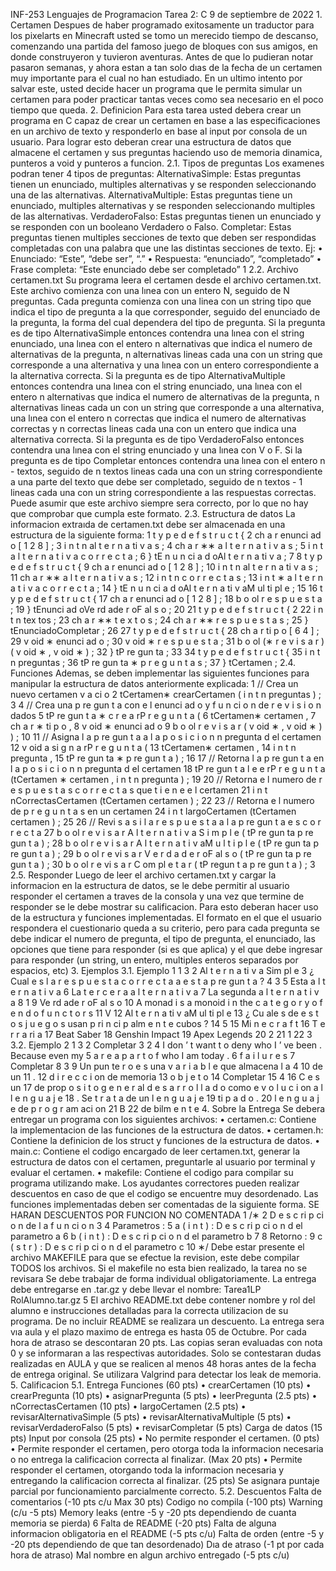INF-253 Lenguajes de Programacion Tarea 2: C 9 de septiembre de 2022 1. Certamen Despues de haber programado exitosamente un traductor para los pixelarts en Minecraft usted se tomo un merecido tiempo de descanso, comenzando una partida del famoso juego de bloques con sus amigos, en donde construyeron y tuvieron aventuras. Antes de que lo pudieran notar pasaron semanas, y ahora estan a tan solo dıas de la fecha de un certamen muy importante para el cual no han estudiado. En un ultimo intento por salvar este, usted decide hacer un programa que le permita simular un certamen para poder practicar tantas veces como sea necesario en el poco tiempo que queda. 2. Definicion Para esta tarea usted debera crear un programa en C capaz de crear un certamen en base a las especificaciones en un archivo de texto y responderlo en base al input por consola de un usuario. Para lograr esto deberan crear una estructura de datos que almacene el certamen y sus preguntas haciendo uso de memoria dinamica, punteros a void y punteros a funcion. 2.1. Tipos de preguntas Los examenes podran tener 4 tipos de preguntas: AlternativaSimple: Estas preguntas tienen un enunciado, multiples alternativas y se responden seleccionando una de las alternativas. AlternativaMultiple: Estas preguntas tiene un enunciado, multiples alternativas y se responden seleccionando multiples de las alternativas. VerdaderoFalso: Estas preguntas tienen un enunciado y se responden con un booleano Verdadero o Falso. Completar: Estas preguntas tienen multiples secciones de texto que deben ser respondidas completadas con una palabra que une las distintas secciones de texto. Ej: • Enunciado: “Este”, “debe ser”, “.” • Respuesta: “enunciado”, “completado” • Frase completa: “Este enunciado debe ser completado” 1 2.2. Archivo certamen.txt Su programa leera el certamen desde el archivo certamen.txt. Este archivo comienza con una lınea con un entero N, seguido de N preguntas. Cada pregunta comienza con una linea con un string tipo que indica el tipo de pregunta a la que corresponder, seguido del enunciado de la pregunta, la forma del cual dependera del tipo de pregunta. Si la pregunta es de tipo AlternativaSimple entonces contendra una lınea con el string enunciado, una lınea con el entero n alternativas que indica el numero de alternativas de la pregunta, n alternativas lineas cada una con un string que corresponde a una alternativa y una lınea con un entero correspondiente a la alternativa correcta. Si la pregunta es de tipo AlternativaMultiple entonces contendra una lınea con el string enunciado, una lınea con el entero n alternativas que indica el numero de alternativas de la pregunta, n alternativas lineas cada un con un string que corresponde a una alternativa, una lınea con el entero n correctas que indica el numero de alternativas correctas y n correctas lineas cada una con un entero que indica una alternativa correcta. Si la pregunta es de tipo VerdaderoFalso entonces contendra una lınea con el string enunciado y una lınea con V o F. Si la pregunta es de tipo Completar entonces contendra una lınea con el entero n - textos, seguido de n textos lineas cada una con un string correspondiente a una parte del texto que debe ser completado, seguido de n textos - 1 lineas cada una con un string correspondiente a las respuestas correctas. Puede asumir que este archivo siempre sera correcto, por lo que no hay que comprobar que cumpla este formato. 2.3. Estructura de datos La informacion extraıda de certamen.txt debe ser almacenada en una estructura de la siguiente forma: 1 t y p e d e f s t r u c t { 2 ch a r enunci ad o [ 1 2 8 ] ; 3 i n t n al t e r n a ti v a s ; 4 ch a r ∗∗ a l t e r n a t i v a s ; 5 i n t a l t e r n a t i v a c o r r e c t a ; 6 } tE n u n ci a d oAl t e r n a ti v a ; 7 8 t y p e d e f s t r u c t { 9 ch a r enunci ad o [ 1 2 8 ] ; 10 i n t n al t e r n a ti v a s ; 11 ch a r ∗∗ a l t e r n a t i v a s ; 12 i n t n c o r r e c t a s ; 13 i n t ∗ a l t e r n a t i v a c o r r e c t a ; 14 } tE n u n ci a d oAl t e r n a ti v aM ul ti pl e ; 15 16 t y p e d e f s t r u c t { 17 ch a r enunci ad o [ 1 2 8 ] ; 18 b o ol r e s p u e s t a ; 19 } tEnunci ad oVe rd ade r oF al s o ; 20 21 t y p e d e f s t r u c t { 2 22 i n t n tex tos ; 23 ch a r ∗∗ t e x t o s ; 24 ch a r ∗∗ r e s p u e s t a s ; 25 } tEnunciadoCompletar ; 26 27 t y p e d e f s t r u c t { 28 ch a r ti p o [ 6 4 ] ; 29 v oid ∗ enunci ad o ; 30 v oid ∗ r e s p u e s t a ; 31 b o ol (∗ r e v i s a r ) ( v oid ∗ , v oid ∗ ) ; 32 } tP re gun ta ; 33 34 t y p e d e f s t r u c t { 35 i n t n preguntas ; 36 tP re gun ta ∗ p r e g u n t a s ; 37 } tCertamen ; 2.4. Funciones Ademas, se deben implementar las siguientes funciones para manipular la estructura de datos anteriormente explicada: 1 // Crea un nuevo certamen v a ci o 2 tCertamen∗ crearCertamen ( i n t n preguntas ) ; 3 4 // Crea una p re gun t a con e l enunci ad o y f u n ci o n de r e v i s i o n dados 5 tP re gun t a ∗ c r e a rP r e g u n t a ( 6 tCertamen∗ certamen , 7 ch a r ∗ ti p o , 8 v oid ∗ enunci ad o 9 b o ol r e v i s a r ( v oid ∗ , v oid ∗ ) ) ; 10 11 // Asigna l a p re gun t a a l a p o s i c i o n n pregunta d el certamen 12 v oid a si g n a rP r e g u n t a ( 13 tCertamen∗ certamen , 14 i n t n pregunta , 15 tP re gun ta ∗ p re gun t a ) ; 16 17 // Retorna l a p re gun t a en l a p o s i c i o n n pregunta d el certamen 18 tP re gun t a l e e rP r e g u n t a (tCertamen ∗ certamen , i n t n pregunta ) ; 19 20 // Retorna e l numero de r e s p u e s t a s c o r r e c t a s que t i e n e e l certamen 21 i n t nCorrectasCertamen (tCertamen certamen ) ; 22 23 // Retorna e l numero de p r e g u n t a s en un certamen 24 i n t largoCertamen (tCertamen certamen ) ; 25 26 // Revi s a s i l a r e s p u e s t a a l a p re gun t a e s c o r r e c t a 27 b o ol r e v i s a r A l t e r n a t i v a S i m p l e ( tP re gun ta p re gun t a ) ; 28 b o ol r e v i s a r A l t e r n a t i v aM u l t i p l e ( tP re gun ta p re gun t a ) ; 29 b o ol r e vi s a r V e r d a d e r oF al s o ( tP re gun ta p re gun t a ) ; 30 b o ol r e vi s a r C om pl e t a r ( tP regun t a p re gun t a ) ; 3 2.5. Responder Luego de leer el archivo certamen.txt y cargar la informacion en la estructura de datos, se le debe permitir al usuario responder el certamen a traves de la consola y una vez que termine de responder se le debe mostrar su calificacion. Para esto deberan hacer uso de la estructura y funciones implementadas. El formato en el que el usuario respondera el cuestionario queda a su criterio, pero para cada pregunta se debe indicar el numero de pregunta, el tipo de pregunta, el enunciado, las opciones que tiene para responder (si es que aplica) y el que debe ingresar para responder (un string, un entero, multiples enteros separados por espacios, etc) 3. Ejemplos 3.1. Ejemplo 1 1 3 2 Al t e r n a ti v a Sim pl e 3 ¿ Cual e s l a r e s p u e s t a c o r r e c t a a e s t a p re gun t a ? 4 3 5 Esta a l t e r n a t i v a 6 La t e r c e r a a l t e r n a t i v a 7 La segunda a l t e r n a t i v a 8 1 9 Ve rd ade r oF al s o 10 A monad i s a monoid i n the c a t e g o r y o f e n d o f u n c t o r s 11 V 12 Al t e r n a ti v aM ul ti pl e 13 ¿ Cu ale s de e s t o s j u e g o s usan p ri n ci p alm e n t e cubos ? 14 5 15 Mi n e c r a f t 16 T e r r a ri a 17 Beat Saber 18 Genshin Impact 19 Apex Legends 20 2 21 1 22 3 3.2. Ejemplo 2 1 3 2 Completar 3 2 4 I don ’ t want t o deny who I ’ ve been . Because even my 5 a r e a p a r t o f who I am today . 6 f a i l u r e s 7 Completar 8 3 9 Un pun te r o e s una v a r i a b l e que almacena l a 4 10 de un 11 . 12 d i r e c c i on de memoria 13 o b j e t o 14 Completar 15 4 16 C e s un 17 de prop o s i t o g e n e r al d e s a r r o l l a d o como e v o l u c i on a l l e n g u a j e 18 . Se t r a t a de un l e n g u a j e 19 ti p a d o . 20 l e n g u a j e de p r o g r am aci on 21 B 22 de bilm e n t e 4. Sobre la Entrega Se debera entregar un programa con los siguientes archivos: • certamen.c: Contiene la implementacion de las funciones de la estructura de datos. • certamen.h: Contiene la definicion de los struct y funciones de la estructura de datos. • main.c: Contiene el codigo encargado de leer certamen.txt, generar la estructura de datos con el certamen, preguntarle al usuario por terminal y evaluar el certamen. • makefile: Contiene el codigo para compilar su programa utilizando make. Los ayudantes correctores pueden realizar descuentos en caso de que el codigo se encuentre muy desordenado. Las funciones implementadas deben ser comentadas de la siguiente forma. SE HARAN DESCUENTOS POR FUNCION NO COMENTADA  1 /∗ 2 D e s c ri p ci o n de l a f u n ci o n 3 4 Parametros : 5 a ( i n t ) : D e s c ri p ci o n d el parametro a 6 b ( i n t ) : D e s c ri p ci o n d el parametro b 7 8 Retorno : 9 c ( s t r ) : D e s c ri p ci o n d el parametro c 10 ∗/ Debe estar presente el archivo MAKEFILE para que se efectue la revision, este debe compilar TODOS los archivos. Si el makefile no esta bien realizado, la tarea no se revisara Se debe trabajar de forma individual obligatoriamente. La entrega debe entregarse en .tar.gz y debe llevar el nombre: Tarea1LP RolAlumno.tar.gz 5 El archivo README.txt debe contener nombre y rol del alumno e instrucciones detalladas para la correcta utilizacion de su programa. De no incluir README se realizara un descuento. La entrega sera vıa aula y el plazo maximo de entrega es hasta 05 de Octubre. Por cada hora de atraso se descontaran 20 pts. Las copias seran evaluadas con nota 0 y se informaran a las respectivas autoridades. Solo se contestaran dudas realizadas en AULA y que se realicen al menos 48 horas antes de la fecha de entrega original. Se utilizara Valgrind para detectar los leak de memoria. 5. Calificacion 5.1. Entrega Funciones (60 pts) • crearCertamen (10 pts) • crearPregunta (10 pts) • asignarPregunta (5 pts) • leerPregunta (2.5 pts) • nCorrectasCertamen (10 pts) • largoCertamen (2.5 pts) • revisarAlternativaSimple (5 pts) • revisarAlternativaMultiple (5 pts) • revisarVerdaderoFalso (5 pts) • revisarCompletar (5 pts) Carga de datos (15 pts) Input por consola (25 pts) • No permite responder el certamen. (0 pts) • Permite responder el certamen, pero otorga toda la informacion necesaria o no entrega la calificacion correcta al finalizar. (Max 20 pts) • Permite responder el certamen, otorgando toda la informacion necesaria y entregando la calificacion correcta al finalizar. (25 pts) Se asignara puntaje parcial por funcionamiento parcialmente correcto. 5.2. Descuentos Falta de comentarios (-10 pts c/u Max 30 pts) Codigo no compila (-100 pts) Warning (c/u -5 pts) Memory leaks (entre -5 y -20 pts dependiendo de cuanta memoria se pierda) 6 Falta de README (-20 pts) Falta de alguna informacion obligatoria en el README (-5 pts c/u) Falta de orden (entre -5 y -20 pts dependiendo de que tan desordenado) Dıa de atraso (-1 pt por cada hora de atraso) Mal nombre en algun archivo entregado (-5 pts c/u)
